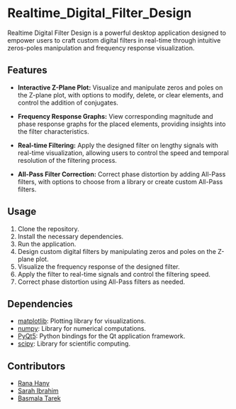 # Realtime_Digital_Filter_Design

Realtime Digital Filter Design is a powerful desktop application designed to empower users to craft custom digital filters in real-time through intuitive zeros-poles manipulation and frequency response visualization.

## Features

- **Interactive Z-Plane Plot:** Visualize and manipulate zeros and poles on the Z-plane plot, with options to modify, delete, or clear elements, and control the addition of conjugates.
  
- **Frequency Response Graphs:** View corresponding magnitude and phase response graphs for the placed elements, providing insights into the filter characteristics.
  
- **Real-time Filtering:** Apply the designed filter on lengthy signals with real-time visualization, allowing users to control the speed and temporal resolution of the filtering process.
  
- **All-Pass Filter Correction:** Correct phase distortion by adding All-Pass filters, with options to choose from a library or create custom All-Pass filters.

## Usage

1. Clone the repository.
2. Install the necessary dependencies.
3. Run the application.
4. Design custom digital filters by manipulating zeros and poles on the Z-plane plot.
5. Visualize the frequency response of the designed filter.
6. Apply the filter to real-time signals and control the filtering speed.
7. Correct phase distortion using All-Pass filters as needed.

## Dependencies

- [matplotlib](https://matplotlib.org/): Plotting library for visualizations.
- [numpy](https://numpy.org/): Library for numerical computations.
- [PyQt5](https://pypi.org/project/PyQt5/): Python bindings for the Qt application framework.
- [scipy](https://www.scipy.org/): Library for scientific computing.

## Contributors

- [Rana Hany](https://github.com/RanaHany10)
- [Sarah Ibrahim](https://github.com/sarah1ibrahim)
- [Basmala Tarek](link)


